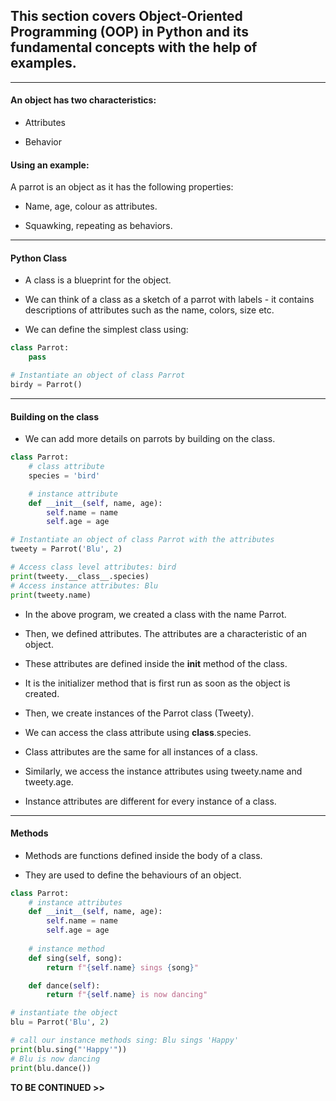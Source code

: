 ## This section covers Object-Oriented Programming (OOP) in Python and its fundamental concepts with the help of examples.

---

#### An object has two characteristics:

- Attributes

- Behavior

#### Using an example:

A parrot is an object as it has the following properties:

- Name, age, colour as attributes.

- Squawking, repeating as behaviors.

---

#### Python Class

- A class is a blueprint for the object.

- We can think of a class as a sketch of a parrot with labels - it contains descriptions 
of attributes such as the name, colors, size etc. 

- We can define the simplest class using:

```python
class Parrot: 
    pass

# Instantiate an object of class Parrot
birdy = Parrot()
```

---

#### Building on the class

- We can add more details on parrots by building on the class.

```python
class Parrot:
    # class attribute
    species = 'bird'

    # instance attribute
    def __init__(self, name, age):
        self.name = name
        self.age = age

# Instantiate an object of class Parrot with the attributes
tweety = Parrot('Blu', 2)

# Access class level attributes: bird
print(tweety.__class__.species)
# Access instance attributes: Blu 
print(tweety.name)
```

- In the above program, we created a class with the name Parrot. 

- Then, we defined attributes. The attributes are a characteristic of an object.

- These attributes are defined inside the __init__ method of the class. 

- It is the initializer method that is first run as soon as the object is created.

- Then, we create instances of the Parrot class (Tweety). 

- We can access the class attribute using __class__.species. 

- Class attributes are the same for all instances of a class. 

- Similarly, we access the instance attributes using tweety.name and tweety.age. 

- Instance attributes are different for every instance of a class.

---

#### Methods

- Methods are functions defined inside the body of a class. 

- They are used to define the behaviours of an object.

```python
class Parrot: 
    # instance attributes
    def __init__(self, name, age):
        self.name = name
        self.age = age
    
    # instance method
    def sing(self, song):
        return f"{self.name} sings {song}"

    def dance(self):
        return f"{self.name} is now dancing"

# instantiate the object 
blu = Parrot('Blu', 2)

# call our instance methods sing: Blu sings 'Happy' 
print(blu.sing("'Happy'"))
# Blu is now dancing
print(blu.dance())
```


**TO BE CONTINUED >>** 







